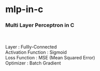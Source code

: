 # mlp-in-c

### Multi Layer Perceptron in C
<br>
<br>
Layer : Fullly-Connected
<br>
Activation Function : Sigmoid
<br>
Loss Function : MSE (Mean Squared Error)
<br>
Optimizer : Batch Gradient
<br>
